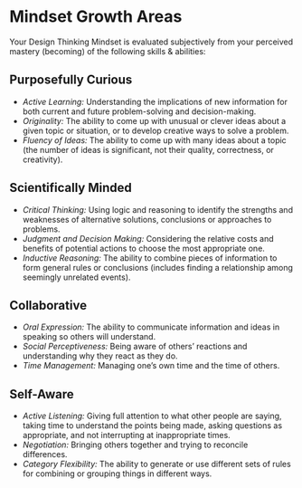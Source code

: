 # Mindset Growth Areas

Your Design Thinking Mindset is evaluated subjectively from your perceived mastery (becoming) of the following skills & abilities:

## **Purposefully Curious**

- *Active Learning:* Understanding the implications of new information for both current and future problem-solving and decision-making.
- *Originality:* The ability to come up with unusual or clever ideas about a given topic or situation, or to develop creative ways to solve a problem.
- *Fluency of Ideas:* The ability to come up with many ideas about a topic (the number of ideas is significant, not their quality, correctness, or creativity).

## **Scientifically Minded**

- *Critical Thinking:* Using logic and reasoning to identify the strengths and weaknesses of alternative solutions, conclusions or approaches to problems.
- *Judgment and Decision Making:* Considering the relative costs and benefits of potential actions to choose the most appropriate one.
- *Inductive Reasoning:* The ability to combine pieces of information to form general rules or conclusions (includes finding a relationship among seemingly unrelated events).

## **Collaborative**

- *Oral Expression:* The ability to communicate information and ideas in speaking so others will understand.
- *Social Perceptiveness:* Being aware of others’ reactions and understanding why they react as they do.
- *Time Management:* Managing one’s own time and the time of others.

## **Self-Aware**

- *Active Listening:* Giving full attention to what other people are saying, taking time to understand the points being made, asking questions as appropriate, and not interrupting at inappropriate times.
- *Negotiation:* Bringing others together and trying to reconcile differences.
- *Category Flexibility:* The ability to generate or use different sets of rules for combining or grouping things in different ways.
